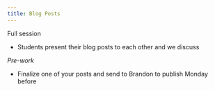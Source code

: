 ```yaml
---
title: Blog Posts
---
```

Full session

* Students present their blog posts to each other and we discuss

*Pre-work*
* Finalize one of your posts and send to Brandon to publish Monday before
